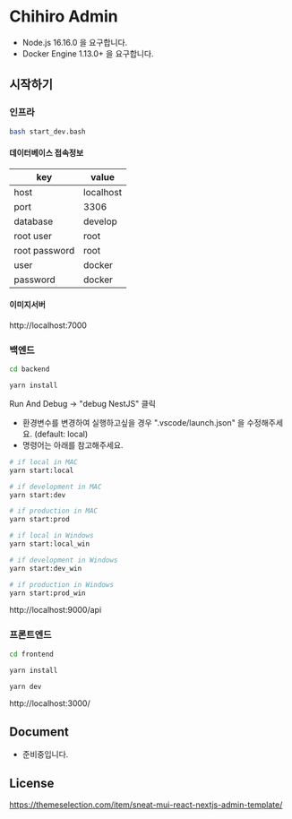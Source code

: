 # Chihiro Admin

- Node.js 16.16.0 을 요구합니다.
- Docker Engine 1.13.0+ 을 요구합니다.

## 시작하기

### 인프라

```bash
bash start_dev.bash
```

#### 데이터베이스 접속정보

| key           | value     |
| ------------- | --------- |
| host          | localhost |
| port          | 3306      |
| database      | develop   |
| root user     | root      |
| root password | root      |
| user          | docker    |
| password      | docker    |

#### 이미지서버

http://localhost:7000

### 백엔드

```bash
cd backend
```

```bash
yarn install
```

Run And Debug -> "debug NestJS" 클릭

- 환경변수를 변경하여 실행하고싶을 경우 ".vscode/launch.json" 을 수정해주세요. (default: local)
- 명령어는 아래를 참고해주세요.

```bash
# if local in MAC
yarn start:local

# if development in MAC
yarn start:dev

# if production in MAC
yarn start:prod
```

```bash
# if local in Windows
yarn start:local_win

# if development in Windows
yarn start:dev_win

# if production in Windows
yarn start:prod_win
```

http://localhost:9000/api

### 프론트엔드

```bash
cd frontend
```

```bash
yarn install
```

```bash
yarn dev
```

http://localhost:3000/

## Document

- 준비중입니다.

## License

https://themeselection.com/item/sneat-mui-react-nextjs-admin-template/
